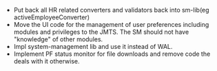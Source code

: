 - Put back all HR related converters and validators back into sm-lib(eg activeEmployeeConverter)
- Move the UI code for the management of user preferences including modules and
  privileges to the JMTS. The SM should not have "knowledge" of other modules.
- Impl system-management lib and use it instead of WAL.
- Implement PF status monitor for file downloads and remove code the deals with it otherwise.
